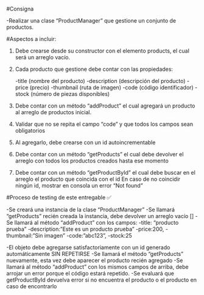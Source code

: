 ﻿#Consigna

-Realizar una clase “ProductManager” que gestione un conjunto de productos.

#Aspectos a incluir:

1. Debe crearse desde su constructor con el elemento products, el cual será un arreglo vacío.

2. Cada producto que gestione debe contar con las propiedades:

    -title (nombre del producto)
    -description (descripción del producto)
    -price (precio)
    -thumbnail (ruta de imagen)
    -code (código identificador)
    -stock (número de piezas disponibles)

3. Debe contar con un método “addProduct” el cual agregará un producto al arreglo de productos inicial.
4. Validar que no se repita el campo “code” y que todos los campos sean obligatorios
5. Al agregarlo, debe crearse con un id autoincrementable
6. Debe contar con un método “getProducts” el cual debe devolver el arreglo con todos los productos creados hasta ese momento
7. Debe contar con un método “getProductById” el cual debe buscar en el arreglo el producto que coincida con el id
   En caso de no coincidir ningún id, mostrar en consola un error “Not found”

#Proceso de testing de este entregable ✅

-Se creará una instancia de la clase “ProductManager”
-Se llamará “getProducts” recién creada la instancia, debe devolver un arreglo vacío []
-Se llamará al método “addProduct” con los campos:
    -title: “producto prueba”
    -description:”Este es un producto prueba”
    -price:200,
    -thumbnail:”Sin imagen”
    -code:”abc123”,
    -stock:25

-El objeto debe agregarse satisfactoriamente con un id generado automáticamente SIN REPETIRSE
-Se llamará el método “getProducts” nuevamente, esta vez debe aparecer el producto recién agregado
-Se llamará al método “addProduct” con los mismos campos de arriba, debe arrojar un error porque el código estará repetido.
-Se evaluará que getProductById devuelva error si no encuentra el producto o el producto en caso de encontrarlo
